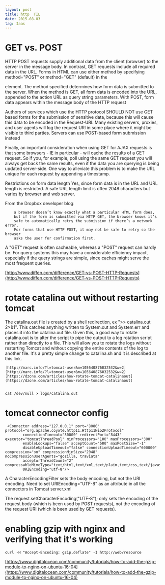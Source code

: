 ```yaml
---
layout: post
title: http  TIL
date: 2015-08-03
tag: Iaas
---
```


# GET vs. POST
HTTP POST requests supply additional data from the client (browser) to the server in the message body.
In contrast, GET requests include all required data in the URL. Forms in HTML can use either method by
specifying method="POST" or method="GET" (default) in the <form> element. The method specified determines
how form data is submitted to the server. When the method is GET, all form data is encoded into the URL,
appended to the action URL as query string parameters. With POST, form data appears within the message body
of the HTTP request

Authors of services which use the HTTP protocol SHOULD NOT use GET based forms for the submission of sensitive data, because this will cause this data to be encoded in the Request-URI. Many existing servers, proxies, and user agents will log the request URI in some place where it might be visible to third parties. Servers can use POST-based form submission instead

Finally, an important consideration when using GET for AJAX requests is that some browsers - IE in particular - will cache the results of a GET request. So if you, for example, poll using the same GET request you will always get back the same results, even if the data you are querying is being updated server-side. One way to alleviate this problem is to make the URL unique for each request by appending a timestamp.

Restrictions on form data length	Yes, since form data is in the URL and URL length is restricted. A safe URL length limit is often 2048 characters but varies by browser and web server.

From the Dropbox developer blog:
```
    a browser doesn’t know exactly what a particular HTML form does,
    but if the form is submitted via HTTP GET, the browser knows it’s
    safe to automatically retry the submission if there’s a network error.
    For forms that use HTTP POST, it may not be safe to retry so the browser
    asks the user for confirmation first.
```
A "GET" request is often cacheable, whereas a "POST" request can hardly be. For query systems this may have a considerable efficiency impact, especially if the query strings are simple, since caches might serve the most frequent queries.

[http://www.diffen.com/difference/GET-vs-POST-HTTP-Requests](http://www.diffen.com/difference/GET-vs-POST-HTTP-Requests)

# rotate catalina out without restarting tomcat

The catalina.out file is created by a shell redirection, ex ">> catalina.out 2>&1".  This catches anything written to System.out and System.err and places it into the catalina.out file.
Given this, a good way to rotate catalina.out is to alter the script to pipe the output to a log rotation script rather than directly to a file.  This will allow you to rotate the logs without restarting Tomcat and without copying the entire contents of the log to another file.
It's a pretty simple change to catalina.sh and it is described at this link.

    [http://marc.info/?l=tomcat-user&m=105640876032532&w=2](http://marc.info/?l=tomcat-user&m=105640876032532&w=2)
    [https://dzone.com/articles/how-rotate-tomcat-catalinaout](https://dzone.com/articles/how-rotate-tomcat-catalinaout)


    cat /dev/null > logs/catalina.out


# tomcat connector config

```
 <Connector address="127.0.0.1" port="8080" protocol="org.apache.coyote.http11.Http11Nio2Protocol"
        connectionTimeout="30000" redirectPort="8443" executor="tomcatThreadPool" minProcessors="100" maxProcessors="300"
        enableLookups="false" acceptCount="500" maxPostSize="-1"
        disableUploadTimeout="false" connectionUploadTimeout="600000"   compression="on" compressionMinSize="2048" noCompressionUserAgents="gozilla, traviata"
        acceptorThreadCount="2" compressableMimeType="text/html,text/xml,text/plain,text/css,text/javascript,application/javascript"
        URIEncoding="utf-8"/>
```

A CharacterEncodingFilter sets the body encoding, but not the URI encoding.
Need to set URIEncoding="UTF-8" as an attribute in all the connectors in Tomcat server.xml

The request.setCharacterEncoding("UTF-8"); only sets the encoding of the request body (which is been used by POST requests), not the encoding of the request URI (which is been used by GET requests).

# enabling gzip with nginx and verifying that it's working
```
curl -H "Accept-Encoding: gzip,deflate" -I http://web/resource
```
[https://www.digitalocean.com/community/tutorials/how-to-add-the-gzip-module-to-nginx-on-ubuntu-16-04](https://www.digitalocean.com/community/tutorials/how-to-add-the-gzip-module-to-nginx-on-ubuntu-16-04)
